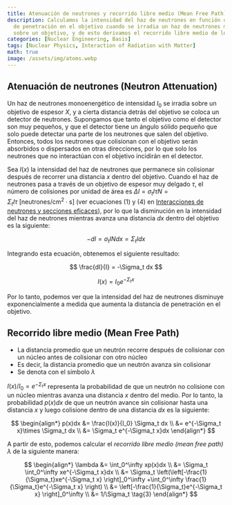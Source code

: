 ```yaml
---
title: Atenuación de neutrones y recorrido libre medio (Mean Free Path)
description: Calculamos la intensidad del haz de neutrones en función de la distancia
  de penetración en el objetivo cuando se irradia un haz de neutrones monoenergético
  sobre un objetivo, y de esto derivamos el recorrido libre medio de los neutrones.
categories: [Nuclear Engineering, Basis]
tags: [Nuclear Physics, Interaction of Radiation with Matter]
math: true
image: /assets/img/atoms.webp
---
```

## Atenuación de neutrones (Neutron Attenuation)
Un haz de neutrones monoenergético de intensidad $I_0$ se irradia sobre un objetivo de espesor $X$, y a cierta distancia detrás del objetivo se coloca un detector de neutrones. Supongamos que tanto el objetivo como el detector son muy pequeños, y que el detector tiene un ángulo sólido pequeño que solo puede detectar una parte de los neutrones que salen del objetivo. Entonces, todos los neutrones que colisionan con el objetivo serán absorbidos o dispersados en otras direcciones, por lo que solo los neutrones que no interactúan con el objetivo incidirán en el detector.

Sea $I(x)$ la intensidad del haz de neutrones que permanece sin colisionar después de recorrer una distancia $x$ dentro del objetivo. Cuando el haz de neutrones pasa a través de un objetivo de espesor muy delgado $\tau$, el número de colisiones por unidad de área es $\Delta I = \sigma_t I\tau N = \Sigma_t I\tau \ \text{[neutrones/cm}^2\cdot\text{s]}$ (ver ecuaciones (1) y (4) en [Interacciones de neutrones y secciones eficaces](/posts/Neutron-Interactions-and-Cross-sections/#sección-eficaz-cross-section-o-sección-eficaz-microscópica-microscopic-cross-section)), por lo que la disminución en la intensidad del haz de neutrones mientras avanza una distancia $dx$ dentro del objetivo es la siguiente:

$$ -dI = \sigma_t IN dx = \Sigma_t I dx \tag{1} $$

Integrando esta ecuación, obtenemos el siguiente resultado:

$$ \frac{dI}{I} = -\Sigma_t dx $$

$$ I(x) = I_0e^{-\Sigma_t x} \tag{2} $$

Por lo tanto, podemos ver que la intensidad del haz de neutrones disminuye exponencialmente a medida que aumenta la distancia de penetración en el objetivo.

## Recorrido libre medio (Mean Free Path)
- La distancia promedio que un neutrón recorre después de colisionar con un núcleo antes de colisionar con otro núcleo
- Es decir, la distancia promedio que un neutrón avanza sin colisionar
- Se denota con el símbolo $\lambda$

$I(x)/I_0=e^{-\Sigma_t x}$ representa la probabilidad de que un neutrón no colisione con un núcleo mientras avanza una distancia $x$ dentro del medio. Por lo tanto, la probabilidad $p(x)dx$ de que un neutrón avance sin colisionar hasta una distancia $x$ y luego colisione dentro de una distancia $dx$ es la siguiente:

$$ \begin{align*}
p(x)dx &= \frac{I(x)}{I_0} \Sigma_t dx
\\ &= e^{-\Sigma_t x}\times \Sigma_t dx
\\ &= \Sigma_t e^{-\Sigma_t x}dx
\end{align*}
$$

A partir de esto, podemos calcular el *recorrido libre medio (mean free path)* $\lambda$ de la siguiente manera:

$$ \begin{align*}
\lambda &= \int_0^\infty xp(x)dx
\\ &= \Sigma_t \int_0^\infty xe^{-\Sigma_t x}dx
\\ &= \Sigma_t \left(\left[-\frac{1}{\Sigma_t}xe^{-\Sigma_t x} \right]_0^\infty +\int_0^\infty \frac{1}{\Sigma_t}e^{-\Sigma_t x} \right)
\\ &= \left[-\frac{1}{\Sigma_t}e^{-\Sigma_t x} \right]_0^\infty
\\ &= 1/\Sigma_t \tag{3}
\end{align*}
$$
